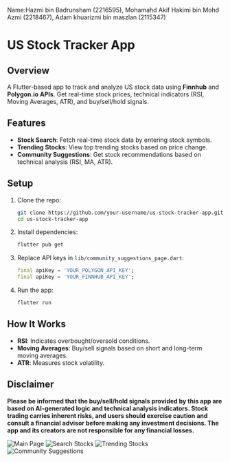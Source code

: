 Name:Hazmi bin Badrunsham (2216595), Mohamahd Akif Hakimi bin Mohd Azmi (2218467), Adam khuarizmi bin maszlan (2115347)

# US Stock Tracker App

## Overview

A Flutter-based app to track and analyze US stock data using **Finnhub** and **Polygon.io APIs**. Get real-time stock prices, technical indicators (RSI, Moving Averages, ATR), and buy/sell/hold signals.

## Features

- **Stock Search**: Fetch real-time stock data by entering stock symbols.
- **Trending Stocks**: View top trending stocks based on price change.
- **Community Suggestions**: Get stock recommendations based on technical analysis (RSI, MA, ATR).

## Setup

1. Clone the repo:

    ```bash
    git clone https://github.com/your-username/us-stock-tracker-app.git
    cd us-stock-tracker-app
    ```

2. Install dependencies:

    ```bash
    flutter pub get
    ```

3. Replace API keys in `lib/community_suggestions_page.dart`:

    ```dart
    final apiKey = 'YOUR_POLYGON_API_KEY';
    final apiKey = 'YOUR_FINNHUB_API_KEY';
    ```

4. Run the app:

    ```bash
    flutter run
    ```

## How It Works

- **RSI**: Indicates overbought/oversold conditions.
- **Moving Averages**: Buy/sell signals based on short and long-term moving averages.
- **ATR**: Measures stock volatility.

## Disclaimer

**Please be informed that the buy/sell/hold signals provided by this app are based on AI-generated logic and technical analysis indicators. Stock trading carries inherent risks, and users should exercise caution and consult a financial advisor before making any investment decisions. The app and its creators are not responsible for any financial losses.**


![Main Page](https://imgur.com/EaYB5rk.png) 
![Search Stocks](https://imgur.com/sa7l6r4.png)
![Trending Stocks](https://imgur.com/gFIV4RZ.png)
![Community Suggestions](https://imgur.com/0M6SAad.png)
